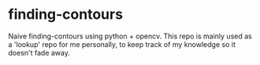 # finding-contours
Naive finding-contours using python + opencv. This repo is mainly used as a 'lookup' repo for me personally, to keep track of my knowledge so it doesn't fade away.

